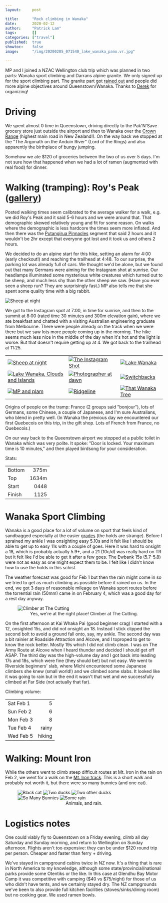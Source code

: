 ```yaml
---
layout:     post

title:      "Rock climbing in Wanaka"
date:       2020-02-12
author:     "Patrick Lam"
tags:       []
categories: ["travel"]
published:  true
showtoc:    false
image:      "/img/20200205_071540_lake_wanaka_pano.vr.jpg"

---
```


MP and I joined a NZAC Wellington club trip which was planned in two parts: Wanaka sport climbing and Darrans alpine granite. We only signed up for the sport climbing part. The granite part got <a href="https://www.stuff.co.nz/travel/destinations/nz/119370864/fiordland-still-open-for-visitors-after-days-of-damaging-rainfall">rained out</a> and people did more alpine objectives around Queenstown/Wanaka. Thanks to <a href="https://dirtbagdispatches.com/about/">Derek</a> for organizing!

# Driving

We spent almost 0 time in Queenstown, driving directly to the Pak'N'Save grocery store just outside the airport and then to Wanaka over the <a href="https://www.newzealand.com/au/feature/the-crown-range/">Crown Range</a> (highest main road in New Zealand!). On the way back we stopped at the "The Argonath on the Anduin River" (Lord of the Rings) and also apparently the birthplace of bungy jumping.

Somehow we ate $120 of groceries between the two of us over 5 days. I'm not sure how that happened when we had a lot of ramen (augmented with real food) for dinner.

# Walking (tramping): Roy's Peak (<a href="https://gallery.patricklam.ca/index.php?/category/1212">gallery</a>)

Posted walking times seem calibrated to the average walker for a walk, e.g. we did Roy's Peak and it said 5-6 hours and we were around that. That demographic skewed relatively young and fit for some reason. On walks where the demographic is less hardcore the times seem more inflated. And then there was the <a href="https://www.doc.govt.nz/parks-and-recreation/places-to-go/wairarapa/places/putangirua-pinnacles-scenic-reserve/things-to-do/pinnacles-track/">Putangirua Pinnacles</a> segment that said 2 hours and it wouldn't be 2hr except that everyone got lost and it took us and others 2 hours.

We decided to do an alpine start for this hike, setting an alarm for 4:00 (early checkout!) and reaching the trailhead at 4:48. To our surprise, the parking lot was already full of cars. We thought we'd be alone, but we found out that many Germans were aiming for the Instagram shot at sunrise. Our headlamps illuminated some mysterious white creatures which turned out to be sheep, and much less shy than the other sheep we saw. (Have you ever seen a sheep run? They are surprisingly fast.) MP also tells me that she spent some quality time with a big rabbit.

<img alt="Sheep at night" src="https://gallery.patricklam.ca/i.php?/galleries/200205-roys-peak/02163_sheep-2s.JPG">

We got to the Instagram spot at 7:00, in time for sunrise, and then to the summit at 8:00 (rated time 30 minutes and 300m elevation gain), where we ate breakfast and chatted with a visiting Australian engineering graduate from Melbourne. There were people already on the track when we were there but we saw lots more people coming up in the morning. The hike seems much less nice in the middle of the day when it's hot and the light is worse. But that doesn't require getting up at 4. We got back to the trailhead at 11:25.

<table>
<tr>
 <td><a href="https://gallery.patricklam.ca/picture.php?/8389/category/1212"><img alt="Sheep at night" src="https://gallery.patricklam.ca/i.php?/galleries/200205-roys-peak/02228_coming_along_trail_at_sunrise-2s.JPG"></a></td>
 <td><a href="https://gallery.patricklam.ca/picture.php?/8408/category/1212"><img alt="The Instagram Shot" src="https://gallery.patricklam.ca/i.php?/galleries/200205-roys-peak/02262_ig_shot_two-2s.JPG"></a></td>
 <td><a href="https://gallery.patricklam.ca/picture.php?/8404/category/1212"><img alt="Lake Wanaka" src="https://gallery.patricklam.ca/i.php?/galleries/200205-roys-peak/02248_lake_wanaka_paddies-2s.JPG"></a></td>
</tr>
<tr>
 <td><a href="https://gallery.patricklam.ca/picture.php?/8403/category/1212"><img alt="Lake Wanaka, Clouds and Islands" src="https://gallery.patricklam.ca/i.php?/galleries/200205-roys-peak/02243_lake_wanaka_islands_and_clouds-2s.JPG"></a></td>
 <td><a href="https://gallery.patricklam.ca/picture.php?/8453/category/1212"><img alt="Photographer at dawn" src="https://gallery.patricklam.ca/i.php?/galleries/200205-roys-peak/20200205_071302_photographer_at_dawn-2s.jpg"></a></td>
 <td><a href="https://gallery.patricklam.ca/picture.php?/8422/category/1212"><img alt="Switchbacks" src="https://gallery.patricklam.ca/i.php?/galleries/200205-roys-peak/02327_switchbacks_above_lake_wanaka-2s.JPG"></a></td>
</tr>
<tr>
 <td><a href="https://gallery.patricklam.ca/picture.php?/8416/category/1212"><img alt="MP and plam" src="https://gallery.patricklam.ca/_data/i/galleries/200205-roys-peak/02312_mp_and_plam-2s.JPG"></a></td>
 <td><a href="https://gallery.patricklam.ca/picture.php?/8431/category/1212"><img alt="Ridgeline" src="https://gallery.patricklam.ca/i.php?/galleries/200205-roys-peak/02364_ridges-2s.JPG"></a></td>
 <td><a href="https://gallery.patricklam.ca/picture.php?/8439/category/1212"><img alt="That Wanaka Tree" src="https://gallery.patricklam.ca/i.php?/galleries/200205-roys-peak/02405_that_wanaka_tree-2s.JPG"></a></td>
</tr>
</table>

Origins of people on the tramp: France (2 groups said "bonjour"), lots of Germans, some Chinese, a couple of Japanese, and I'm sure Australians, who blend in pretty well. (In Wanaka the previous day we encountered our first Quebecois on this trip, in the gift shop. Lots of French from France, no Quebecois.)

On our way back to the Queenstown airport we stopped at a public toilet in Wanaka which was very polite. It spoke: "Door is locked. Your maximum time is 10 minutes," and then played birdsong for your consideration. 

Stats:

<style>
    th {
        display: none;
    }
</style>

|  |  |
| --- | ---:| 
| Bottom | 375m |
| Top    | 1634m |
| Start  | 0448  |
| Finish | 1125  |

# Wanaka Sport Climbing

Wanaka is a good place for a lot of volume on sport that feels kind of
sandbagged especially at the easier <a
href="https://www.mec.ca/en/explore/climbing-grade-conversion">grades</a>
(the holds are strange). Before I sprained my ankle I was onsighting
easy 5.10s and it felt like I should be able to get up to easy 11s
with a couple of goes. Here it was hard to onsight a 18, which is probably
actually 5.9+, and a 21 (10c/d) was really hard on TR but it felt like I'd
be able to get it after a few goes. The Ewbank 15s (5.7-5.8) were not
as easy as one might expect them to be. I felt like I didn't know how to
use the holds in this schist.

The weather forecast was good for Feb 1 but then the rain might come
in so we tried to get as much climbing as possible before it rained on
us. In the end, we got 3 days of reasonable mileage on Wanaka sport
routes before the torrential rain (50mm) came in on February 4, which
was a good day for a rest day anyway.

<figure>
<img src="/img/20200212-wanaka/00252_climber_at_the_cutting.JPG" alt="Climber at The Cutting">
<figcaption style="text-align:center">Yes, we're at the right place! Climber at The Cutting.</figcaption>
</figure>

On the first afternoon at Kai Whaka Pai (good beginner crag) I started
with a 12, onsighted 15s, and did not onsight an 18. Instead I stick
clipped the second bolt to avoid a ground fall onto, say, my
ankle. The second day was a bit rainier at Roadside Attraction and
Alcove, and I toproped to get to know the rock better. Mostly 19s
which I did not climb clean. I was on The Army Route at Alcove when I
heard thunder and decided I should get off ASAP. The third day was the
high-volume day and I got back into leading 17s and 18s, which were
fine (they should be!)  but not easy. We went to Riverside beginners'
slab, where Michi encountered some Japanese climbers she knew (small
world!) and we climbed some slabs. It looked like it was going to rain
but in the end it wasn't that wet and we successfully climbed at Far
Side (not actually that far).

Climbing volume:

|  |  |
| --- | ---:| 
| Sat Feb 1 | 5 |
| Sun Feb 2 | 6 |
| Mon Feb 3 | 8 |
| Tue Feb 4 | rainy |
| Wed Feb 5 | hiking |

# Walking: Mount Iron

While the others went to climb steep difficult routes at Mt. Iron in
the rain on Feb 2, we went for a walk on the <a
href="https://www.doc.govt.nz/parks-and-recreation/places-to-go/otago/places/wanaka-area/things-to-do/mount-iron-track/">Mt. Iron
track</a>. This is a short walk and probably not worth it, but there
were so many bunnies (and one cat).

<figure>
<img src="/img/20200212-wanaka/000310_black_cat.JPG" alt="Black cat">
<img src="/img/20200212-wanaka/00263_two_ducks.JPG" alt="Two ducks">
<img src="/img/20200212-wanaka/02083_two_other_ducks.JPG" alt="Two other ducks">
<img src="/img/20200212-wanaka/00331_so_many_bunnies.JPG" alt="So Many Bunnies">
<img src="/img/20200212-wanaka/02116_rain_across_the_lake.JPG" alt="Some rain">
<figcaption style="text-align:center">Animals, and rain.</figcaption>
</figure>

# Logistics notes

One could viably fly to Queenstown on a Friday evening, climb all day
Saturday and Sunday morning, and return to Wellington on Sunday
afternoon. Flights aren't too expensive: they can be under $120 round
trip per person. Cheaper and faster than ferry + driving.

We've stayed in campground cabins twice in NZ now. It's a thing that
is rare in North America to my knowledge, although some
state/provincial/national parks provide some Otentiks or the like. In
this case at Glendhu Bay Motor Camp it was competitive with camping
($40 vs $75/night) for those of us who didn't have tents, and we
certainly stayed dry. The NZ campgrounds we've been to also provide
full kitchen facilities (stoves/sinks/dining room) but no cooking gear. We used
ramen bowls.


